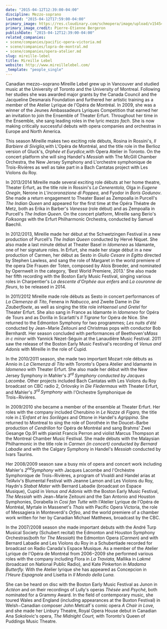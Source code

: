 ```yaml
---
date: "2015-04-12T12:39:00-04:00"
discipline: Mezzo-soprano
lastmod: "2015-04-12T17:59:00-04:00"
primary_image: https://res.cloudinary.com/schmopera/image/upload/v1545409169/media/webhook-uploads/1428856601342/Celine%2520Portrait.jpg.jpg
primary_image_credit: Pierre-Etienne Bergeron
publishDate: "2015-04-12T12:39:00-04:00"
related_companies:
- scene/companies/pacific-opera-victoria.md
- scene/companies/lopra-de-montral.md
- scene/companies/opera-atelier.md
slug: mireille-lebel
title: Mireille Lebel
website: http://www.mireillelebel.com/
_template: "people_single"
---
```


<p>
	Canadian mezzo−soprano Mireille Lebel grew up in Vancouver and studied music at the University of Toronto and the University of Montreal. Following her studies she was awarded major grants by the Canada Council and the Jacqueline Desmarais Foundation and furthered her artistic training as a member of the Atelier Lyrique de l'Opéra de Montréal. In 2009, she was a winner of the Jeunes Ambassadeurs Lyriques Competition that earned her an invitation to join the Ensemble of Theater Erfurt. Throughout her time in the Ensemble, she sang leading roles in the lyric mezzo <em>fach</em>. She is now making critically successful debuts with opera companies and orchestras in Europe and North America.
</p>
<p>
	This season Mireille makes two exciting role débuts, Rosina in Rossini's, <em>Il Barbiere di Siviglia,</em>with L'Opéra de Montréal, and the title role in the Berlioz version of Gluck's, <em>Orphée et Eurydice,</em>with Opera Atelier in Toronto. On the concert platform she will sing Handel's <em>Messiah</em> with The McGill Chamber Orchestra, the New Jersey Symphony and L'orchestre symphonique de Trois-Rivières as well as take part in a Bach Cantatas project with Les Violons du Roy.
</p>
<p>
	In 2013/2014 Mireille made several exciting role débuts at her home theatre, Theater Erfurt, as the title role in Rossini's <em>La Cenerentola, </em>Olga in <em>Eugene Onegin</em>, Nerone in <em>L'incoronazione di Poppea, </em>and Fyodor in<em> Boris Godunov</em>. She made a return engagement to Theater Basel as Zempoalla in Purcell's <em>The Indian Queen</em> and appeared for the first time at the Opéra Théatre de Metz, both as Erika in Barber's <em>Vanessa</em> (role début) and as Zempoalla in Purcell's <em>The Indian Queen. </em>On the concert platform, Mireille sang Berio's<em> Folksongs</em> with the Erfurt Philharmonic Orchestra, conducted by Samuel Baechli.
</p>
<p>
	In 2012/2013, Mireille made her début at the Schwetzingen Festival in a new production of Purcell's <em>The Indian Queen</em> conducted by Hervé Niquet. She also made a last minute début at Theater Basel in <em>Idomeneo </em>as Idamante, one of her signature roles. In Erfurt, she made her stage début in a new production of Carmen, her début as Sesto in <em>Giulio Cesare in Egitto </em>directed by Stephen Lawless, and sang the role of Margaret in the world premiere of the opera Die Frauen der Toten, composed by Alois Broeder, and nominated by Opernwelt in the category, 'Best World Premiere, 2013.' She also made her fifth recording with the Boston Early Music Festival, singing various roles in Charpentier's <em>La descente d'Orphée aux enfers</em> and <em>La couronne de fleurs</em>, to be released in 2014.
</p>
<p>
	In 2011/2012 Mireille made role débuts as Sesto in concert performances of <em>La Clemenza di Tito</em>, Fenena in <em>Nabucco</em>, and Zweite Dame in <em>Die Zauberfloete</em>, as well as singing the title role in<em>Haensel und Gretel</em> for Theater Erfurt. She also sang in France as Idamante in <em>Idomeneo</em> for Opéra de Tours and as Dorilla in Scarlatti's <em>Il Tigrane</em> for Opéra de Nice. She returned to the Edmonton Symphony for two programmes; <em>Les nuits d'été</em> conducted by Jean−Marie Zeitouni and Christmas pops with conductor Bob Bernhardt. Her season concluded with performances of Beethoven's<em>Mass in c minor</em> with Yannick Nezet-Séguin at the Lanaudière Music Festival. 2011 saw the release of the Boston Early Music Festival's recording of <em>Venus and Adonis</em> with Mireille in the role of Cupid.
</p>
<p>
	 In the 2010/2011 season, she made two important Mozart role débuts as Annio in <em>La Clemenza di Tito</em> with Toronto's Opera Atelier and Idamante in <em>Idomeneo </em>with Theater Erfurt. She also made her début with the New Jersey Symphony in Mahler's <em>3<sup data-redactor-tag="sup">rd </sup> Symphony</em><em> conducted by Jacques Lacombe. </em>Other projects included Bach Cantatas with Les Violons du Roy<em> </em> broadcast on CBC radio 2, Orlovsky in <em>Die Fledermaus</em> with Theater Erfurt, and Mahler's <em>3<sup data-redactor-tag="sup">rd </sup>Symphony </em>with l'Orchestre Symphonique de Trois−Rivières.
</p>
<p>
	In 2009/2010 she became a member of the ensemble at Theater Erfurt. Her roles with the company included Cherubino in <em>Le Nozze di Figaro,</em> the title role in <em>L'Enfant et les Sorilèges </em>and Ottone in Handel's <em>Agrippina</em>. She returned to Montreal to sing the role of Dorothée in the Doucet−Barbe production of <em>Cendrillon</em> for Opéra de Montréal and sang Brahms' Zwei Gesange Op.91 with pianist Francis Perron and violist Marcus Thompson at the Montreal Chamber Music Festival. She made débuts with the Malaysian Philharmonic in the title role in <em>Carmen</em><em> (in concert) conducted by Bernard Labadie </em>and with the Calgary Symphony in Handel's <em>Messiah</em> conducted by Ivars Taurins.
</p>
<p>
	Her 2008/2009 season saw a busy mix of opera and concert work including Mahler's <em>2<sup data-redactor-tag="sup">nd</sup>Symphony</em> with Jacques Lacombe and l'Orchèstre Symphonique de Trois−Rivières, a program of Vivaldi and Handel arias at TelAviv's Blumental Festival with Jeanne Lamon and Les Violons du Roy, Haydn's <em>Stabat Mater</em> with Bernard Labadie (broadcast on Espace Musique), Cupid in <em>Venus and Adonis</em> with the Boston Early Music Festival, <em>The Messiah</em> with Jean−Marie Zeitouni and the San Antonio and Houston Symphonies, Dorabella in <em>Cosi fan Tutte</em> with l'Atelier Lyrique de l'Opéra de Montréal, Myrtale in Massenet's <em>Thais</em> with Pacific Opera Victoria, the role of Messagiera in Monteverdi's <em>Orfeo</em>,<em> </em>and the world premiere of a chamber work written for her by Canadian Michael Matthews, broadcast by the CBC.
</p>
<p>
	In the 2007/2008 season she made important debuts with the André Turp Musical Society (Schubert recital) the Edmonton and Houston Symphony Orchestras(both for <em>The Messiah</em>) the Edmonton Opera (<em>Carmen</em>) and with Bernard Labadie and Les Violons du Roy in a Schubertiade recorded for broadcast on Radio Canada's Espace Musique. As a member of the Atelier Lyrique de l'Opéra de Montréal from 2006−2009 she performed various roles with the company including Flora in <em>La Traviata, </em> Mallika in <em>Lakmé </em>(broadcast on National Public Radio), and Kate Pinkerton in <em>Madama Butterfly. </em> With the Atelier lyrique she has appeared as Concepcion in <em>l'Heure Espagnole </em>and Lisetta in <em>Il Mondo della Luna.</em>
</p>
<p>
	She can be heard on disc with the Boston Early Music Festival as Junon in <em>Actéon </em>and on their recordings of Lully's operas <em>Thésée</em> and <em>Psyché</em>, both nominated for a Grammy Award. In the field of contemporary music, she toured Wales and England (including appearances at the Buxton Festival) in Welsh−Canadian composer John Metcalf`s comic opera <em>A Chair in Love,</em> and she made her Linbury Theatre, Royal Opera House debut in Canadian Ana Sokolovic's opera, <em>The Midnight Court,</em> with Toronto's Queen of Puddings Music Theatre.
</p>
